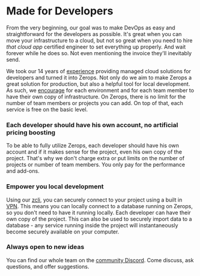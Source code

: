 # Made for Developers

From the very beginning, our goal was to make DevOps as easy and straightforward for the developers as possible. It's great when you can move your infrastructure to a cloud, but not so great when you need to hire _that cloud app_ certified engineer to set everything up properly. And wait forever while he does so. Not even mentioning the invoice they'll inevitably send.

We took our 14 years of [experience](https://vshosting.eu/about) providing managed cloud solutions for developers and turned it into Zerops. Not only do we aim to make Zerops a great solution for production, but also a helpful tool for local development. As such, we [encourage](/documentation/overview/made-for-developers.html#each-developer-should-have-his-own-account-no-artificial-pricing-boosting) for each environment and for each team member to have their own copy of infrastructure. On Zerops, there is no limit for the number of team members or projects you can add. On top of that, each service is free on the basic level.

### Each developer should have his own account, no artificial pricing boosting

To be able to fully utilize Zerops, each developer should have his own account and if it makes sense for the project, even his own copy of the project. That's why we don't charge extra or put limits on the number of projects or number of team members. You only pay for the performance and add-ons.

### Empower you local development

Using our [zcli](/documentation/cli/installation-authorization.html#installation), you can securely connect to your project using a built in [VPN](/documentation/cli/vpn.html). This means you can locally connect to a database running on Zerops, so you don't need to have it running locally. Each developer can have their own copy of the project. This can also be used to securely import data to a database - any service running inside the project will instantaneously become securely available on your computer.

### Always open to new ideas

You can find our whole team on the [community Discord](https://discord.gg/WDvCZ54). Come discuss, ask questions, and offer suggestions.

